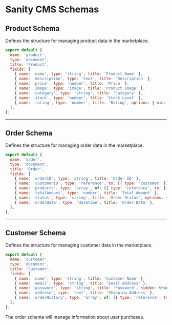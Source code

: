 # Sanity CMS Schemas

## Product Schema
Defines the structure for managing product data in the marketplace.
```javascript
export default {
  name: 'product',
  type: 'document',
  title: 'Product',
  fields: [
    { name: 'name', type: 'string', title: 'Product Name' },
    { name: 'description', type: 'text', title: 'Description' },
    { name: 'price', type: 'number', title: 'Price' },
    { name: 'image', type: 'image', title: 'Product Image' },
    { name: 'category', type: 'string', title: 'Category' },
    { name: 'stock', type: 'number', title: 'Stock Level' },
    { name: 'rating', type: 'number', title: 'Rating', options: { min: 0, max: 5 } },
  ],
};
```

---

## Order Schema
Defines the structure for managing order data in the marketplace.
```javascript
export default {
  name: 'order',
  type: 'document',
  title: 'Order',
  fields: [
    { name: 'orderID', type: 'string', title: 'Order ID' },
    { name: 'customerID', type: 'reference', to: [{ type: 'customer' }], title: 'Customer' },
    { name: 'products', type: 'array', of: [{ type: 'reference', to: [{ type: 'product' }] }], title: 'Products' },
    { name: 'totalAmount', type: 'number', title: 'Total Amount' },
    { name: 'status', type: 'string', title: 'Order Status', options: { list: ['Pending', 'Shipped', 'Completed', 'Cancelled'] } },
    { name: 'orderDate', type: 'datetime', title: 'Order Date' },
  ],
};
```

---

## Customer Schema
Defines the structure for managing customer data in the marketplace.
```javascript
export default {
  name: 'customer',
  type: 'document',
  title: 'Customer',
  fields: [
    { name: 'name', type: 'string', title: 'Customer Name' },
    { name: 'email', type: 'string', title: 'Email Address' },
    { name: 'password', type: 'string', title: 'Password', hidden: true },
    { name: 'address', type: 'text', title: 'Shipping Address' },
    { name: 'orderHistory', type: 'array', of: [{ type: 'reference', to: [{ type: 'order' }] }], title: 'Order History' },
  ],
};
```

The order schema will manage information about user purchases.

